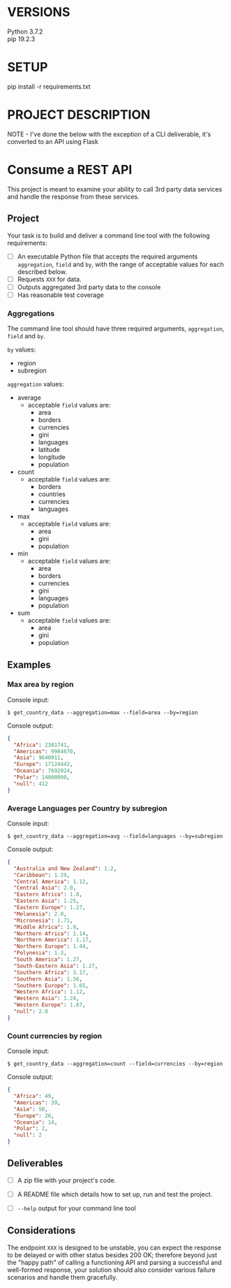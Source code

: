 # VERSIONS

Python 3.7.2  
pip 19.2.3

# SETUP
pip install -r requirements.txt

# PROJECT DESCRIPTION

NOTE - I've done the below with the exception of a CLI deliverable, it's converted to an API using Flask

# Consume a REST API

This project is meant to examine your ability to call 3rd party data services
and handle the response from these services.

## Project

Your task is to build and deliver a command line tool with the following requirements:

- [ ] An executable Python file that accepts the required arguments `aggregation`, `field` and `by`, with the range of acceptable values for each described below.
- [ ] Requests `XXX` for data.
- [ ] Outputs aggregated 3rd party data to the console
- [ ] Has reasonable test coverage

### Aggregations

The command line tool should have three required arguments, `aggregation`, `field` and `by`.

`by` values:
  - region
  - subregion

`aggregation` values:

- average
  - acceptable `field` values are:
    - area
    - borders
    - currencies
    - gini
    - languages
    - latitude
    - longitude
    - population
- count
  - acceptable `field` values are:
    - borders
    - countries
    - currencies
    - languages
- max
  - acceptable `field` values are:
    - area
    - gini
    - population
- min
  - acceptable `field` values are:
    - area
    - borders
    - currencies
    - gini
    - languages
    - population
- sum
  - acceptable `field` values are:
    - area
    - gini
    - population


## Examples

### Max area by region

Console input:

`$ get_country_data --aggregation=max --field=area --by=region`

Console output:

```json
{
  "Africa": 2381741,
  "Americas": 9984670,
  "Asia": 9640011,
  "Europe": 17124442,
  "Oceania": 7692024,
  "Polar": 14000000,
  "null": 412
}
```

### Average Languages per Country by subregion

Console input:

`$ get_country_data --aggregation=avg --field=languages --by=subregion`

Console output:

```json
{
  "Australia and New Zealand": 1.2,
  "Caribbean": 1.29,
  "Central America": 1.12,
  "Central Asia": 2.0,
  "Eastern Africa": 1.8,
  "Eastern Asia": 1.25,
  "Eastern Europe": 1.27,
  "Melanesia": 2.0,
  "Micronesia": 1.71,
  "Middle Africa": 1.9,
  "Northern Africa": 1.14,
  "Northern America": 1.17,
  "Northern Europe": 1.44,
  "Polynesia": 1.3,
  "South America": 1.27,
  "South-Eastern Asia": 1.27,
  "Southern Africa": 3.17,
  "Southern Asia": 1.56,
  "Southern Europe": 1.65,
  "Western Africa": 1.12,
  "Western Asia": 1.24,
  "Western Europe": 1.67,
  "null": 2.0
}
```

### Count currencies by region

Console input:

`$ get_country_data --aggregation=count --field=currencies --by=region`

Console output:

```json
{
  "Africa": 49,
  "Americas": 39,
  "Asia": 50,
  "Europe": 26,
  "Oceania": 14,
  "Polar": 2,
  "null": 2
}
```


## Deliverables

- [ ] A zip file with your project's code.
- [ ] A README file which details how to set up, run and test the project.
- [ ] `--help` output for your command line tool


## Considerations

The endpoint `XXX` is
designed to be unstable, you can expect the response to be delayed
or with other status besides 200 OK; therefore beyond just the
"happy path" of calling a functioning API and parsing a successful
and well-formed response, your solution should also consider various
failure scenarios and handle them gracefully.
